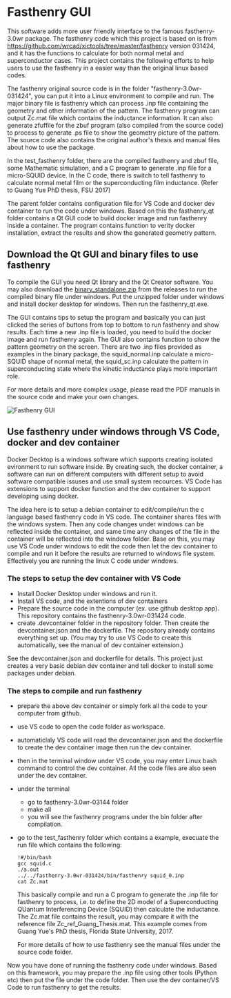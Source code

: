 # Fasthenry GUI
This software adds more user friendly interface to the famous fasthenry-3.0wr package. The fasthenry code which this project is based on is from https://github.com/wrcad/xictools/tree/master/fasthenry version 031424, and it has the functions to calculate for both normal metal and superconductor cases. This project contains the following efforts to help users to use the fasthenry in a easier way than the original linux based codes.

The fasthenry original source code is in the folder "fasthenry-3.0wr-031424", you can put it into a Linux environment to compile and run. The major binary file is fasthenry which can process .inp file containing the geometry and other information of the pattern. The fasthenry program can output Zc.mat file which contains the inductance information. It can also generate zfuffile for the zbuf program (also compiled from the source code) to process to generate .ps file to show the geometry picture of the pattern. The source code also contains the original author's thesis and manual files about how to use the package.

In the test_fasthenry folder, there are the compiled fasthenry and zbuf file, some Mathematic simulation, and a C program to generate .inp file for a micro-SQUID device. In the C code, there is switch to tell fasthenry to calculate normal metal film or the superconducting film inductance. (Refer to Guang Yue PhD thesis, FSU 2017)

The parent folder contains configuration file for VS Code and docker dev container to run the code under windows. Based on this the fasthenry_qt folder contains a Qt GUI code to build docker image and run fasthenry inside a container. The program contains function to verity docker installation, extract the results and show the generated geometry pattern.

## Download the Qt GUI and binary files to use fasthenry
To compile the GUI you need Qt library and the Qt Creator software. You may also download the [binary_standalone.zip](https://github.com/gyue01/fasthenry-3.0wr-gui/releases)  from the releases to run the compiled binary file under windows. Put the unzipped folder under windows and install docker desktop for windows. Then run the fasthenry_qt.exe.

The GUI contains tips to setup the program and basically you can just clicked the series of buttons from top to bottom to run fasthenry and show results. Each time a new .inp file is loaded, you need to build the docker image and run fasthenry again. The GUI also contains function to show the pattern geometry on the screen. There are two .inp files provided as examples in the binary package, the squid_normal.inp calculate a micro-SQUID shape of normal metal, the squid_sc.inp calculate the pattern in superconducting state where the kinetic inductance plays more important role.

For more details and more complex usage, please read the PDF manuals in the source code and make your own changes.

![Fasthenry GUI](https://github.com/user-attachments/assets/cbb520f8-fac6-4e8e-9b54-6dcfe2d2905c)

## Use fasthenry under windows through VS Code, docker and dev container
Docker Decktop is a windows software which supports creating isolated evironment to run software inside. By creating such, the docker container, a software can run on different computers with different setup to avoid software compatible issuses and use small system recources. VS Code has extensions to support docker function and the dev container to support developing using docker.

The idea here is to setup a debian container to edit/compile/run the c language based fasthenry code in VS code. The container shares files with the windows system. Then any code changes under windows can be reflected inside the container, and same time any changes of the file in the container will be reflected into the windows folder. Base on this, you may use VS Code under windows to edit the code then let the dev container to compile and run it before the results are returned to windows file system. Effectively you are running the linux C code under windows.

### The steps to setup the dev container with VS Code

- Install Docker Desktop under windows and run it.
- Install VS code, and the extentions of dev containers
- Prepare the source code in the computer (ex. use github desktop app). This repository contains the fasthenry-3.0wr-031424 code.
- create .devcontainer folder in the repository folder. Then create the devcontainer.json and the dockerfile. The repository already contains everything set up. (You may try to use VS Code to create this automatically, see the manual of dev container extension.)

See the devcontainer.json and dockerfile for details. This project just creates a very basic debian dev container and tell docker to install some packages under debian.

### The steps to compile and run fasthenry
- prepare the above dev container or simply fork all the code to your computer from github.
- use VS code to open the code folder as workspace.
- automaticlaly VS code will read the devcontainer.json and the dockerfile to create the dev container image then run the dev container.
- then in the terminal window under VS code, you may enter Linux bash command to control the dev container. All the code files are also seen under the dev container.
- under the terminal
    - go to fasthenry-3.0wr-03144 folder
    - make all
    - you will see the fasthenry programs under the bin folder after compilation.
- go to the test_fasthenry folder which contains a example, execuate the run file which contains the following:
    ```
    !#/bin/bash
    gcc squid.c
    ./a.out
    ../../fasthenry-3.0wr-031424/bin/fasthenry squid_0.inp
    cat Zc.mat
    ```
    This basically compile and run a C program to generate the .inp file for fasthenry to process, i.e. to define the 2D model of a Superconducting QUantum Interferencing Device (SQUID) then calculate the inductance. The Zc.mat file contains the result, you may compare it with the reference file Zc_ref_Guang_Thesis.mat. This example comes from Guang Yue's PhD thesis, Florida State University, 2017.

    For more details of how to use fasthenry see the manual files under the source code folder.

Now you have done of running the fasthenry code under windows. Based on this framework, you may prepare the .inp file using other tools (Python etc) then put the file under the code folder. Then use the dev container/VS Code to run fasthenry to get the results.

